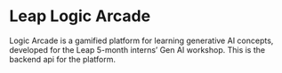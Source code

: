 # Leap Logic Arcade

Logic Arcade is a gamified platform for learning generative AI concepts, developed for the Leap 5-month interns’ Gen AI workshop. This is the backend api for the platform.
